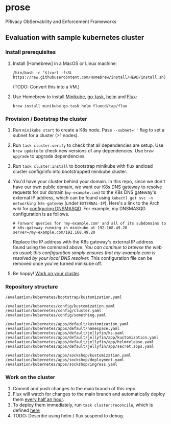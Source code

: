 # prose
PRivacy ObServability and Enforcement Frameworks

## Evaluation with sample kubernetes cluster

### Install prerequisites
1. Install [Homebrew] in a MacOS or Linux machine: 

    ```/bin/bash -c "$(curl -fsSL https://raw.githubusercontent.com/Homebrew/install/HEAD/install.sh)```

    (TODO: Convert this into a VM.)

2. Use Homebrew to install [Minikube](https://formulae.brew.sh/formula/minikube), [go-task](https://taskfile.dev/installation/#homebrew), [helm](https://helm.sh/docs/intro/install/#from-homebrew-macos) and [Flux](https://fluxcd.io/flux/installation/#install-the-flux-cli):

   ```brew install minikube go-task helm fluxcd/tap/flux```

### Provision / Bootstrap the cluster

1. Run `minikube start` to create a K8s node. 
   Pass `--subnet=''` flag to set a subnet for a cluster (>1 nodes).

2. Run `task cluster:verify` to check that all dependencies are setup. Use `brew update` to check new versions of any dependencies. Use `brew upgrade` to upgrade dependencies. 

3. Run `task cluster:install` to bootstrap minikube with flux andload cluster config/info into bootstrapped minikube cluster.

4. You'd have your cluster behind your domain. In this repo, since we don't have our own public domain, we want our K8s DNS gateway to resolve requests for our domain (``my-example.com``) to the K8s DNS gateway's external IP address, which can be found using ``kubectl get svc -n networking k8s-gateway`` (under ``EXTERNAL-IP``). Here's a link to the Arch wiki for [configuring DNSMASQD](https://wiki.archlinux.org/title/NetworkManager#Custom_dnsmasq_configuration). For example, my DNSMASQD configuration is as follows.

   ```
   # Forward queries for 'my-example.com' and all of its subdomains to
   # k8s-gateway running in minikube at 192.168.49.20
   server=/my-example.com/192.168.49.20
   ```

   Replace the IP address with the K8s gateway's external IP address found using the command above. _You can continue to browse the web as usual; this configuration simply ensures that my-example.com is resolved by your local DNS resolver._ This configuration file can be removed once you've turned minikube off.

4. Be happy! [Work on your cluster](#working-on-the-cluster).

### Repository structure

```
/evaluation/kubernetes/bootstrap/kustomization.yaml

/evaluation/kubernetes/config/kustomization.yaml
/evaluation/kubernetes/config/cluster.yaml
/evaluation/kubernetes/config/something.yaml

/evaluation/kubernetes/apps/default/kustomization.yaml
/evaluation/kubernetes/apps/default/namespace.yaml
/evaluation/kubernetes/apps/default/jellyfin/ks.yaml
/evaluation/kubernetes/apps/default/jellyfin/app/kustomization.yaml
/evaluation/kubernetes/apps/default/jellyfin/app/helmrelease.yaml
/evaluation/kubernetes/apps/default/jellyfin/app/secret.sops.yaml

/evaluation/kubernetes/apps/sockshop/kustomization.yaml
/evaluation/kubernetes/apps/sockshop/deployment.yaml
/evaluation/kubernetes/apps/sockshop/ingress.yaml
```

### Work on the cluster

1. Commit and push changes to the main branch of this repo.
2. Flux will watch for changes to the main branch and automatically deploy them [every half an hour](./evaluation/kubernetes/flux/config/cluster.yaml#L8).
3. To deploy them immediately, run `task cluster:reconcile`, which is defined [here](./.taskfiles/cluster/tasks.yml#L19)
4. TODO: Describe using helm / flux suspend to debug. 
